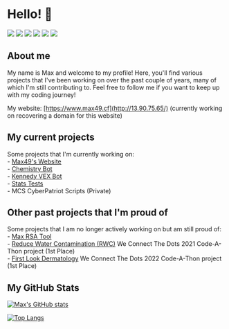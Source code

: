 # Hello! 👋
![](https://img.shields.io/badge/OS-Linux-informational?style=flat&logo=Linux&logoColor=white&color=2bbc8a)
![](https://img.shields.io/badge/Shell-Bash-informational?style=flat&logo=GNUBash&logoColor=white&color=2bbc8a)
![](https://img.shields.io/badge/Editor-VSCode-informational?style=flat&logo=VisualStudioCode&logoColor=white&color=2bbc8a)
![](https://img.shields.io/badge/Cloud-Azure-informational?style=flat&logo=MicrosoftAzure&logoColor=white&color=2bbc8a)
![](https://img.shields.io/badge/Code-Python-informational?style=flat&logo=Python&logoColor=white&color=2bbc8a)
![](https://img.shields.io/badge/Code-Powershell-informational?style=flat&logo=Powershell&logoColor=white&color=2bbc8a)

## About me
My name is Max and welcome to my profile! Here, you'll find various projects that I've been working on over the past couple of years, many of which I'm still contributing to. Feel free to follow me if you want to keep up with my coding journey!

My website: [https://www.max49.cf](http://13.90.75.65/) (currently working on recovering a domain for this website)

## My current projects
Some projects that I'm currently working on:<br />
    - [Max49's Website](https://www.github.com/max-49/max49-website)<br />
    - [Chemistry Bot](https://www.github.com/max-49/chembot)<br />
    - [Kennedy VEX Bot](https://www.github.com/max-49/kennedyvexbot)<br />
    - [Stats Tests](https://www.github.com/max-49/stats-tests)<br />
    - MCS CyberPatriot Scripts (Private)<br />

## Other past projects that I'm proud of
Some projects that I am no longer actively working on but am still proud of:<br />
    - [Max RSA Tool](https://github.com/max-49/maxrsatool)<br />
    - [Reduce Water Contamination (RWC)](https://github.com/max-49/rwc-wctd-2021-final) We Connect The Dots 2021 Code-A-Thon project (1st Place)<br />
    - [First Look Dermatology](https://github.com/max-49/wctd-2022) We Connect The Dots 2022 Code-A-Thon project (1st Place)<br />

## My GitHub Stats
[![Max's GitHub stats](https://github-readme-stats.vercel.app/api?username=max-49&count_private=true&show_icons=true&theme=dark)](https://github.com/anuraghazra/github-readme-stats)<a/>

[![Top Langs](https://github-readme-stats.vercel.app/api/top-langs/?username=max-49&layout=compact&theme=dark)](https://github.com/anuraghazra/github-readme-stats)
